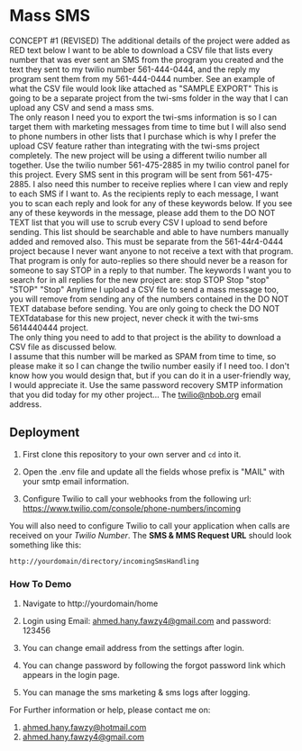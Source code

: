 # Mass SMS

CONCEPT #1 (REVISED) The additional details of the project were added as RED text below
I want to be able to download a CSV file that lists every number that was ever sent an SMS from the program you created and the text they sent to my twilio number 561-444-0444, and the reply my program sent them from my 561-444-0444 number.  See an example of what the CSV file would look like attached as "SAMPLE EXPORT"
This is going to be a separate project from the twi-sms folder in the way that I can upload any CSV and send a mass sms.  
The only reason I need you to export the twi-sms information is so I can target them with marketing messages from time to time but I will also send to phone numbers in other lists that I purchase which is why I prefer the upload CSV feature rather than integrating with the twi-sms project completely.  The new project will be using a different twilio number all together.  Use the twilio number 561-475-2885 in my twilio control panel for this project.  Every SMS sent in this program will be sent from 561-475-2885.  I also need this number to receive replies where I can view and reply to each SMS if I want to.  As the recipients reply to each message, I want you to scan each reply and look for any of these keywords below.  If you see any of these keywords in the message, please add them to the DO NOT TEXT list that you will use to scrub every CSV I upload to send before sending.  This list should be searchable and able to have numbers manually added and removed also.  This must be separate from the 561-44r4-0444 project because I never want anyone to not receive a text with that program.  That program is only for auto-replies so there should never be a reason for someone to say STOP in a reply to that number.   The keywords I want you to search for in all replies for the new project are:
stop
STOP
Stop
"stop"
"STOP"
"Stop"
Anytime I upload a CSV file to send a mass message too, you will remove from sending any of the numbers contained in the DO NOT TEXT database before sending. 
You are only going to check the DO NOT TEXTdatabase for this new project, never check it with the twi-sms 5614440444 project.  
The only thing you need to add to that project is the ability to download a CSV file as discussed below.  
I assume that this number will be marked as SPAM from time to time, so please make it so I can change the twilio number easily if I need too.  I don't know how you would design that, but if you can do it in a user-friendly way, I would appreciate it.  Use the same password recovery SMTP information that you did today for my other project... The twilio@nbob.org email address.


## Deployment

1. First clone this repository to your own server and `cd` into it.

2. Open the .env file and update all the fields whose prefix is "MAIL" with your smtp email information.

3. Configure Twilio to call your webhooks from the following url: https://www.twilio.com/console/phone-numbers/incoming

  You will also need to configure Twilio to call your application when calls are received
  on your _Twilio Number_. The **SMS & MMS Request URL** should look something like this:

  ```
  http://yourdomain/directory/incomingSmsHandling
  ```

### How To Demo

1. Navigate to http://yourdomain/home

2. Login using Email: ahmed.hany.fawzy4@gmail.com and password: 123456

3. You can change email address from the settings after login.

4. You can change password by following the forgot password link which appears in the login page.

5. You can manage the sms marketing & sms logs after logging.


For Further information or help, please contact me on:
1. ahmed.hany.fawzy@hotmail.com
2. ahmed.hany.fawzy4@gmail.com
